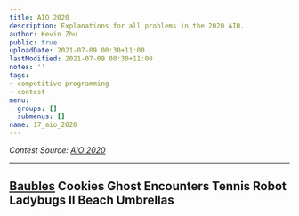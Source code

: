 ```yaml
---
title: AIO 2020
description: Explanations for all problems in the 2020 AIO.
author: Kevin Zhu
public: true
uploadDate: 2021-07-09 00:30+11:00
lastModified: 2021-07-09 00:30+11:00
notes: ''
tags:
- competitive programming
- contest
menu:
  groups: []
  submenus: []
name: 17_aio_2020
---
```


_Contest Source: [AIO 2020](https://orac2.info/hub/aio/)_

----------------------
[Baubles](02_baubles)
Cookies
Ghost Encounters
Tennis Robot
Ladybugs II
Beach Umbrellas
----------------------

